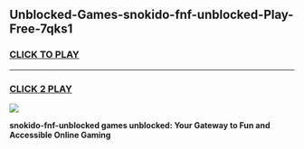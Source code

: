 
## Unblocked-Games-snokido-fnf-unblocked-Play-Free-7qks1
<h3>
<a href="https://premium76.site?title=snokido-fnf-unblocked&ref=21A">CLICK TO PLAY</a></h3>
<hr>

<h3>
<a href="https://premium76.site?title=snokido-fnf-unblocked&ref=21A">CLICK 2 PLAY</a>
  
</h3>

<a href="https://premium76.site?title=snokido-fnf-unblocked&ref=21A"><img src="https://clearcache.store/games.png"></a>


**snokido-fnf-unblocked games unblocked: Your Gateway to Fun and Accessible Online Gaming**
